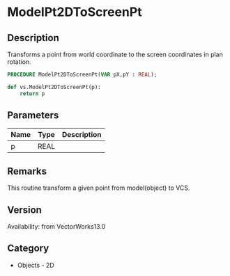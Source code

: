 # ModelPt2DToScreenPt

## Description
Transforms a point from world coordinate to the screen coordinates in plan rotation.

```pascal
PROCEDURE ModelPt2DToScreenPt(VAR pX,pY : REAL);
```

```python
def vs.ModelPt2DToScreenPt(p):
    return p
```

## Parameters
|Name|Type|Description|
|---|---|---|
|p|REAL|   |

## Remarks
This routine transform  a given point from model(object) to VCS.

## Version
Availability: from VectorWorks13.0

## Category
* Objects - 2D


